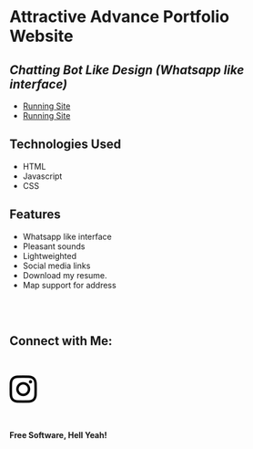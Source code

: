 # Attractive Advance Portfolio Website
## _Chatting Bot Like Design (Whatsapp like interface)_


- [Running Site](https://khushichoudhary1020.github.io/Khushi-Portfolio-Chat/)
- [Running Site]([https://khushi-portfolio-chat.vercel.app/)



## Technologies Used

- HTML
- Javascript
- CSS

## Features

- Whatsapp like interface
- Pleasant sounds
- Lightweighted
- Social media links
- Download my resume.
- Map support for address


<br><br>

## Connect with Me: 

<br>


[![N|Solid](images/instagram.svg)](https://instagram.com/kushimanent)


<br>

**Free Software, Hell Yeah!**
